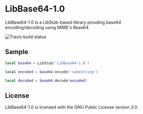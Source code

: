 LibBase64-1.0
=============

LibBase64-1.0 is a LibStub-based library provding base64 encoding/decoding using MIME's Base64.

![Travis build status](https://api.travis-ci.org/Adirelle/LibBase64-1.0.svg?branch=master)

Sample
------

```lua
local base64 = LibStub('LibBase64-1.0')

local encoded = base64:encode('somestring')

local decoded = base64:decode(encoded)
```

License
-------

LibBase64-1.0 is licensed with the GNU Public License version 3.0.
